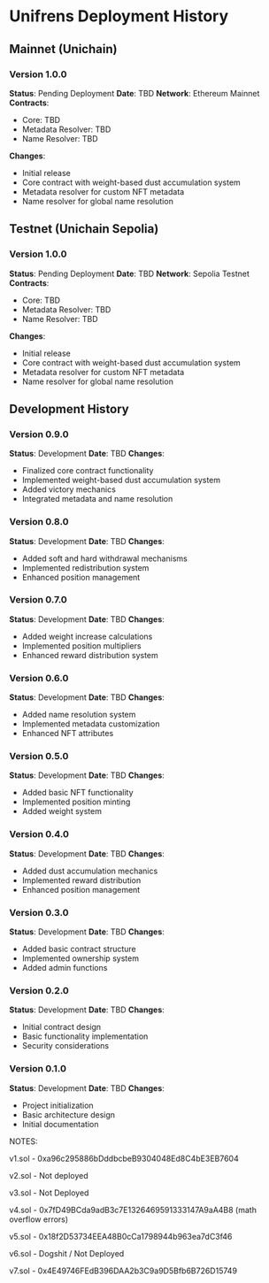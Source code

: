 # Unifrens Deployment History

## Mainnet (Unichain)

### Version 1.0.0
**Status**: Pending Deployment
**Date**: TBD
**Network**: Ethereum Mainnet
**Contracts**:
- Core: TBD
- Metadata Resolver: TBD
- Name Resolver: TBD

**Changes**:
- Initial release
- Core contract with weight-based dust accumulation system
- Metadata resolver for custom NFT metadata
- Name resolver for global name resolution

## Testnet (Unichain Sepolia)

### Version 1.0.0
**Status**: Pending Deployment
**Date**: TBD
**Network**: Sepolia Testnet
**Contracts**:
- Core: TBD
- Metadata Resolver: TBD
- Name Resolver: TBD

**Changes**:
- Initial release
- Core contract with weight-based dust accumulation system
- Metadata resolver for custom NFT metadata
- Name resolver for global name resolution

## Development History

### Version 0.9.0
**Status**: Development
**Date**: TBD
**Changes**:
- Finalized core contract functionality
- Implemented weight-based dust accumulation system
- Added victory mechanics
- Integrated metadata and name resolution

### Version 0.8.0
**Status**: Development
**Date**: TBD
**Changes**:
- Added soft and hard withdrawal mechanisms
- Implemented redistribution system
- Enhanced position management

### Version 0.7.0
**Status**: Development
**Date**: TBD
**Changes**:
- Added weight increase calculations
- Implemented position multipliers
- Enhanced reward distribution system

### Version 0.6.0
**Status**: Development
**Date**: TBD
**Changes**:
- Added name resolution system
- Implemented metadata customization
- Enhanced NFT attributes

### Version 0.5.0
**Status**: Development
**Date**: TBD
**Changes**:
- Added basic NFT functionality
- Implemented position minting
- Added weight system

### Version 0.4.0
**Status**: Development
**Date**: TBD
**Changes**:
- Added dust accumulation mechanics
- Implemented reward distribution
- Enhanced position management

### Version 0.3.0
**Status**: Development
**Date**: TBD
**Changes**:
- Added basic contract structure
- Implemented ownership system
- Added admin functions

### Version 0.2.0
**Status**: Development
**Date**: TBD
**Changes**:
- Initial contract design
- Basic functionality implementation
- Security considerations

### Version 0.1.0
**Status**: Development
**Date**: TBD
**Changes**:
- Project initialization
- Basic architecture design
- Initial documentation

NOTES:

v1.sol - 0xa96c295886bDddbcbeB9304048Ed8C4bE3EB7604

v2.sol - Not deployed

v3.sol - Not Deployed

v4.sol - 0x7fD49BCda9adB3c7E1326469591333147A9aA4B8 (math overflow errors)

v5.sol - 0x18f2D53734EEA48B0cCa1798944b963ea7dC3f46

v6.sol - Dogshit / Not Deployed

v7.sol - 0x4E49746FEdB396DAA2b3C9a9D5Bfb6B726D15749


